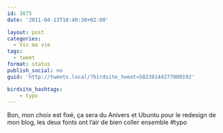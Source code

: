 ```yaml
---
id: 3875
date: '2011-04-13T18:40:30+02:00'

layout: post
categories:
  - Vis ma vie
tags:
  - tweet
format: status
publish_social: no
guid: 'http://tweets.local/?birdsite_tweet=58238144277000192'

birdsite_hashtags:
    - typo
---
```


Bon, mon choix est fixé, ça sera du Anivers et Ubuntu pour le redesign de mon blog, les deux fonts ont l’air de bien coller ensemble #typo